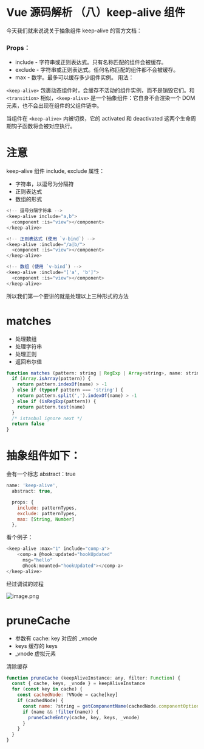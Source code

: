# Vue 源码解析 （八）keep-alive 组件


今天我们就来说说关于抽象组件 keep-alive 的官方文档：

### Props：

- include - 字符串或正则表达式。只有名称匹配的组件会被缓存。
- exclude - 字符串或正则表达式。任何名称匹配的组件都不会被缓存。
- max - 数字。最多可以缓存多少组件实例。
用法：

`<keep-alive>` 包裹动态组件时，会缓存不活动的组件实例，而不是销毁它们。和 `<transition>` 相似，`<keep-alive>` 是一个抽象组件：它自身不会渲染一个 DOM 元素，也不会出现在组件的父组件链中。

当组件在 `<keep-alive>` 内被切换，它的 activated 和 deactivated 这两个生命周期钩子函数将会被对应执行。

# 注意

keep-alive 组件 include, exclude 属性：
- 字符串，以逗号为分隔符
- 正则表达式
- 数组的形式

```js
<!-- 逗号分隔字符串 -->
<keep-alive include="a,b">
  <component :is="view"></component>
</keep-alive>

<!-- 正则表达式 (使用 `v-bind`) -->
<keep-alive :include="/a|b/">
  <component :is="view"></component>
</keep-alive>

<!-- 数组 (使用 `v-bind`) -->
<keep-alive :include="['a', 'b']">
  <component :is="view"></component>
</keep-alive>
```

所以我们第一个要讲的就是处理以上三种形式的方法

# matches

- 处理数组
- 处理字符串
- 处理正则
- 返回布尔值
```js
function matches (pattern: string | RegExp | Array<string>, name: string): boolean {
  if (Array.isArray(pattern)) {
    return pattern.indexOf(name) > -1
  } else if (typeof pattern === 'string') {
    return pattern.split(',').indexOf(name) > -1
  } else if (isRegExp(pattern)) {
    return pattern.test(name)
  }
  /* istanbul ignore next */
  return false
}
```


# 抽象组件如下：

会有一个标志
abstract：true


```js
name: 'keep-alive',
  abstract: true,

  props: {
    include: patternTypes,
    exclude: patternTypes,
    max: [String, Number]
  },
```

看个例子：

```js
<keep-alive :max="1" include="comp-a">
	<comp-a @hook:updated="hookUpdated"
      msg="hello"
      @hook:mounted="hookUpdated"></comp-a>
</keep-alive>
```

经过调试的过程

![image.png](http://image.huawei.com/tiny-lts/v1/images/8b0b94aad8a047b9232c431840c368ff_1858x577.png@900-0-90-f.png)


# pruneCache

- 参数有 cache: key 对应的 _vnode
- keys 缓存的 keys
- _vnode 虚拟元素

清除缓存

```js
function pruneCache (keepAliveInstance: any, filter: Function) {
  const { cache, keys, _vnode } = keepAliveInstance
  for (const key in cache) {
    const cachedNode: ?VNode = cache[key]
    if (cachedNode) {
      const name: ?string = getComponentName(cachedNode.componentOptions)
      if (name && !filter(name)) {
        pruneCacheEntry(cache, key, keys, _vnode)
      }
    }
  }
}
```
